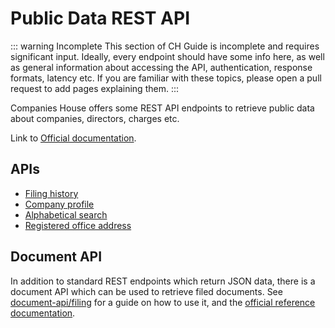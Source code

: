 # Public Data REST API

::: warning Incomplete
This section of CH Guide is incomplete and requires significant input.
Ideally, every endpoint should have some info here, as well as general information about accessing the API, authentication, response formats, latency etc.
If you are familiar with these topics, please open a pull request to add pages explaining them.
:::

Companies House offers some REST API endpoints to retrieve public data about companies, directors, charges etc.

Link to [Official documentation](https://developer-specs.company-information.service.gov.uk/companies-house-public-data-api/reference).

## APIs
- [Filing history](data-endpoints/filing-history.md)
- [Company profile](data-endpoints/company-profile.md)
- [Alphabetical search](data-endpoints/alphabetical-search.md)
- [Registered office address](data-endpoints/registered-office-address.md)


## Document API
In addition to standard REST endpoints which return JSON data, there is a document API which can be used to retrieve filed documents.
See [document-api/filing](document-api/filing.md) for a guide on how to use it, and the [official reference documentation](https://developer-specs.company-information.service.gov.uk/document-api/reference).
